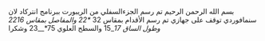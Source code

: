 بسم الله الرحمن الرحيم 
تم رسم الجزءالسفلي من الريبورت 
ببرنامج انتركاد لان سنمافوردي توقف على جهازي 
تم رسم الأقدام بمقاس 32 _*22
والمفاصل بمقاس 22_*16
وطول الساق 17*_15
والسطح العلوي 75*__23
وشكرا 
